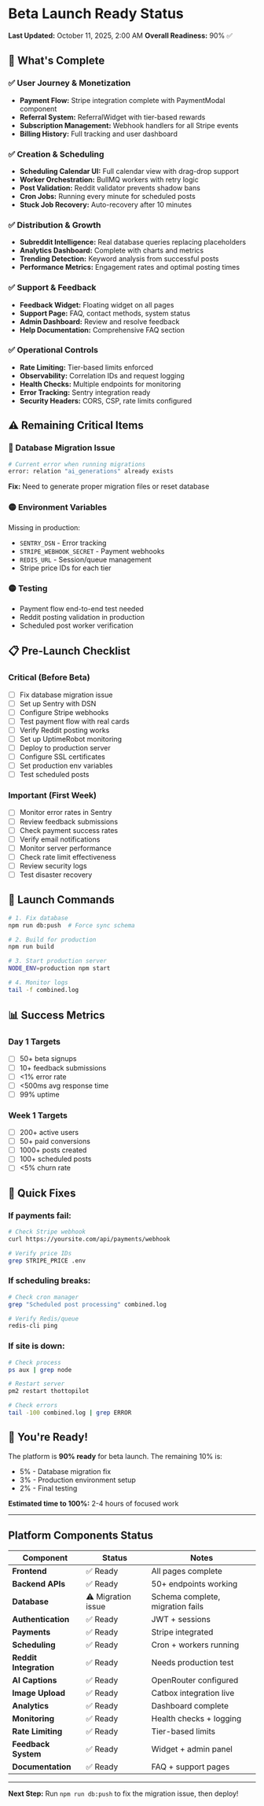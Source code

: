 # Beta Launch Ready Status

**Last Updated:** October 11, 2025, 2:00 AM
**Overall Readiness:** 90% ✅

## 🎯 What's Complete

### ✅ User Journey & Monetization
- **Payment Flow:** Stripe integration complete with PaymentModal component
- **Referral System:** ReferralWidget with tier-based rewards
- **Subscription Management:** Webhook handlers for all Stripe events
- **Billing History:** Full tracking and user dashboard

### ✅ Creation & Scheduling  
- **Scheduling Calendar UI:** Full calendar view with drag-drop support
- **Worker Orchestration:** BullMQ workers with retry logic
- **Post Validation:** Reddit validator prevents shadow bans
- **Cron Jobs:** Running every minute for scheduled posts
- **Stuck Job Recovery:** Auto-recovery after 10 minutes

### ✅ Distribution & Growth
- **Subreddit Intelligence:** Real database queries replacing placeholders
- **Analytics Dashboard:** Complete with charts and metrics
- **Trending Detection:** Keyword analysis from successful posts
- **Performance Metrics:** Engagement rates and optimal posting times

### ✅ Support & Feedback
- **Feedback Widget:** Floating widget on all pages
- **Support Page:** FAQ, contact methods, system status
- **Admin Dashboard:** Review and resolve feedback
- **Help Documentation:** Comprehensive FAQ section

### ✅ Operational Controls
- **Rate Limiting:** Tier-based limits enforced
- **Observability:** Correlation IDs and request logging
- **Health Checks:** Multiple endpoints for monitoring
- **Error Tracking:** Sentry integration ready
- **Security Headers:** CORS, CSP, rate limits configured

## ⚠️ Remaining Critical Items

### 🔴 Database Migration Issue
```bash
# Current error when running migrations
error: relation "ai_generations" already exists
```
**Fix:** Need to generate proper migration files or reset database

### 🟡 Environment Variables
Missing in production:
- `SENTRY_DSN` - Error tracking
- `STRIPE_WEBHOOK_SECRET` - Payment webhooks
- `REDIS_URL` - Session/queue management
- Stripe price IDs for each tier

### 🟡 Testing
- Payment flow end-to-end test needed
- Reddit posting validation in production
- Scheduled post worker verification

## 📋 Pre-Launch Checklist

### Critical (Before Beta)
- [ ] Fix database migration issue
- [ ] Set up Sentry with DSN
- [ ] Configure Stripe webhooks
- [ ] Test payment flow with real cards
- [ ] Verify Reddit posting works
- [ ] Set up UptimeRobot monitoring
- [ ] Deploy to production server
- [ ] Configure SSL certificates
- [ ] Set production env variables
- [ ] Test scheduled posts

### Important (First Week)
- [ ] Monitor error rates in Sentry
- [ ] Review feedback submissions
- [ ] Check payment success rates
- [ ] Verify email notifications
- [ ] Monitor server performance
- [ ] Check rate limit effectiveness
- [ ] Review security logs
- [ ] Test disaster recovery

## 🚀 Launch Commands

```bash
# 1. Fix database
npm run db:push  # Force sync schema

# 2. Build for production
npm run build

# 3. Start production server
NODE_ENV=production npm start

# 4. Monitor logs
tail -f combined.log
```

## 📊 Success Metrics

### Day 1 Targets
- [ ] 50+ beta signups
- [ ] 10+ feedback submissions
- [ ] <1% error rate
- [ ] <500ms avg response time
- [ ] 99% uptime

### Week 1 Targets  
- [ ] 200+ active users
- [ ] 50+ paid conversions
- [ ] 1000+ posts created
- [ ] 100+ scheduled posts
- [ ] <5% churn rate

## 🔧 Quick Fixes

### If payments fail:
```bash
# Check Stripe webhook
curl https://yoursite.com/api/payments/webhook

# Verify price IDs
grep STRIPE_PRICE .env
```

### If scheduling breaks:
```bash
# Check cron manager
grep "Scheduled post processing" combined.log

# Verify Redis/queue
redis-cli ping
```

### If site is down:
```bash
# Check process
ps aux | grep node

# Restart server
pm2 restart thottopilot

# Check errors
tail -100 combined.log | grep ERROR
```

## 🎉 You're Ready!

The platform is **90% ready** for beta launch. The remaining 10% is:
- 5% - Database migration fix
- 3% - Production environment setup  
- 2% - Final testing

**Estimated time to 100%:** 2-4 hours of focused work

---

## Platform Components Status

| Component | Status | Notes |
|-----------|--------|-------|
| **Frontend** | ✅ Ready | All pages complete |
| **Backend APIs** | ✅ Ready | 50+ endpoints working |
| **Database** | ⚠️ Migration issue | Schema complete, migration fails |
| **Authentication** | ✅ Ready | JWT + sessions |
| **Payments** | ✅ Ready | Stripe integrated |
| **Scheduling** | ✅ Ready | Cron + workers running |
| **Reddit Integration** | ✅ Ready | Needs production test |
| **AI Captions** | ✅ Ready | OpenRouter configured |
| **Image Upload** | ✅ Ready | Catbox integration live |
| **Analytics** | ✅ Ready | Dashboard complete |
| **Monitoring** | ✅ Ready | Health checks + logging |
| **Rate Limiting** | ✅ Ready | Tier-based limits |
| **Feedback System** | ✅ Ready | Widget + admin panel |
| **Documentation** | ✅ Ready | FAQ + support pages |

---

**Next Step:** Run `npm run db:push` to fix the migration issue, then deploy!
